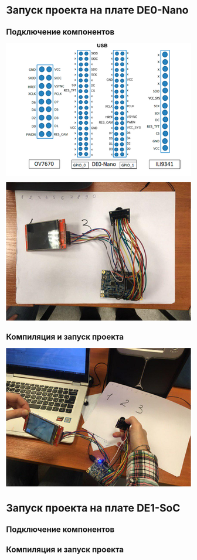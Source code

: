 # Запуск проекта на плате DE0-Nano
## Подключение компонентов
![](https://github.com/korasik/SAS_LR2/blob/master/readme_img/de0-nano/de0-nano.png)

![](https://github.com/korasik/SAS_LR2/blob/master/readme_img/de0-nano/1.jpg)


## Компиляция и запуск проекта

![](https://github.com/korasik/SAS_LR2/blob/master/readme_img/de0-nano/2.jpg)

# Запуск проекта на плате DE1-SoC
## Подключение компонентов


## Компиляция и запуск проекта
